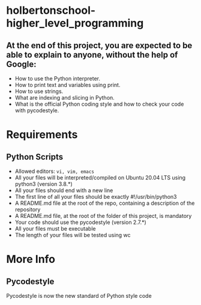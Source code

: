 # holbertonschool-higher_level_programming
## At the end of this project, you are expected to be able to explain to anyone, without the help of Google:<br/>
* How to use the Python interpreter.<br/>
* How to print text and variables using print.<br/>
* How to use strings.<br/>
* What are indexing and slicing in Python.<br/>
* What is the official Python coding style and how to check your code with pycodestyle.<br/>

# Requirements
## Python Scripts
* Allowed editors: `vi, vim, emacs`
* All your files will be interpreted/compiled on Ubuntu 20.04 LTS using python3 (version 3.8.*)
* All your files should end with a new line
* The first line of all your files should be exactly #!/usr/bin/python3
* A README.md file at the root of the repo, containing a description of the repository
* A README.md file, at the root of the folder of this project, is mandatory
* Your code should use the pycodestyle (version 2.7.*)
* All your files must be executable
* The length of your files will be tested using wc
# More Info
## Pycodestyle
Pycodestyle is now the new standard of Python style code
